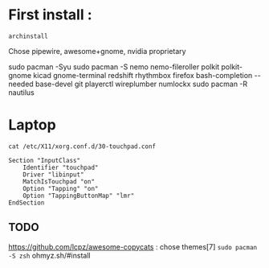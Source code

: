 # First install :

`archinstall`

Chose pipewire, awesome+gnome, nvidia proprietary

sudo pacman -Syu
sudo pacman -S nemo nemo-fileroller polkit polkit-gnome kicad gnome-terminal redshift rhythmbox firefox bash-completion --needed base-devel git playerctl wireplumber numlockx
sudo pacman -R nautilus

# Laptop

    cat /etc/X11/xorg.conf.d/30-touchpad.conf
    
```
Section "InputClass"
    Identifier "touchpad"
    Driver "libinput"
    MatchIsTouchpad "on"
    Option "Tapping" "on"
    Option "TappingButtonMap" "lmr"
EndSection
```

## TODO 
https://github.com/lcpz/awesome-copycats : chose themes[7]
`sudo pacman -S zsh`
ohmyz.sh/#install
